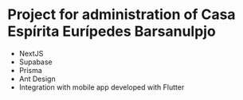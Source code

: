 # Project for administration of Casa Espírita Eurípedes Barsanulpjo

- NextJS
- Supabase
- Prisma
- Ant Design
- Integration with mobile app developed with Flutter
